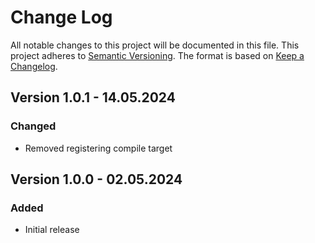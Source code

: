 # Change Log

All notable changes to this project will be documented in this file.
This project adheres to [Semantic Versioning](http://semver.org/).
The format is based on [Keep a Changelog](http://keepachangelog.com/).

## Version 1.0.1 - 14.05.2024

### Changed

- Removed registering compile target

## Version 1.0.0 - 02.05.2024

### Added

- Initial release
